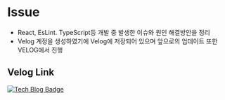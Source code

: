 # Issue

* React, EsLint. TypeScript등 개발 중 발생한 이슈와 원인 해결방안을 정리 
* Velog 계정을 생성하였기에 Velog에 저장되어 있으며 앞으로의 업데이트 또한 VELOG에서 진행

## Velog Link

[![Tech Blog Badge](http://img.shields.io/badge/-velog-green?style=flat-square&logo=velog&link=https://velog.io/@han1368)](https://velog.io/@han1368)
